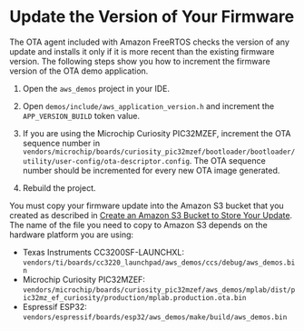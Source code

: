 # Update the Version of Your Firmware<a name="dg-ota-update-firmware"></a>

The OTA agent included with Amazon FreeRTOS checks the version of any update and installs it only if it is more recent than the existing firmware version\. The following steps show you how to increment the firmware version of the OTA demo application\.

1. Open the `aws_demos` project in your IDE\.

1. Open `demos/include/aws_application_version.h` and increment the `APP_VERSION_BUILD` token value\.

1. If you are using the Microchip Curiosity PIC32MZEF, increment the OTA sequence number in `vendors/microchip/boards/curiosity_pic32mzef/bootloader/bootloader/utility/user-config/ota-descriptor.config`\. The OTA sequence number should be incremented for every new OTA image generated\.

1. Rebuild the project\.

You must copy your firmware update into the Amazon S3 bucket that you created as described in [Create an Amazon S3 Bucket to Store Your Update](dg-ota-bucket.md)\. The name of the file you need to copy to Amazon S3 depends on the hardware platform you are using: 
+ Texas Instruments CC3200SF\-LAUNCHXL: `vendors/ti/boards/cc3220_launchpad/aws_demos/ccs/debug/aws_demos.bin`
+ Microchip Curiosity PIC32MZEF: `vendors/microchip/boards/curiosity_pic32mzef/aws_demos/mplab/dist/pic32mz_ef_curiosity/production/mplab.production.ota.bin`
+ Espressif ESP32: `vendors/espressif/boards/esp32/aws_demos/make/build/aws_demos.bin`